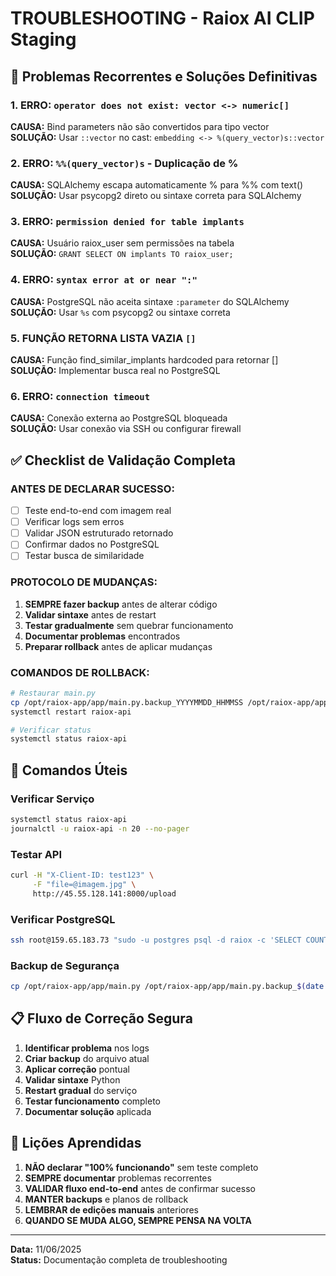 # TROUBLESHOOTING - Raiox AI CLIP Staging

## 🚨 Problemas Recorrentes e Soluções Definitivas

### 1. ERRO: `operator does not exist: vector <-> numeric[]`
**CAUSA:** Bind parameters não são convertidos para tipo vector  
**SOLUÇÃO:** Usar `::vector` no cast: `embedding <-> %(query_vector)s::vector`

### 2. ERRO: `%%(query_vector)s` - Duplicação de %
**CAUSA:** SQLAlchemy escapa automaticamente % para %% com text()  
**SOLUÇÃO:** Usar psycopg2 direto ou sintaxe correta para SQLAlchemy

### 3. ERRO: `permission denied for table implants`
**CAUSA:** Usuário raiox_user sem permissões na tabela  
**SOLUÇÃO:** `GRANT SELECT ON implants TO raiox_user;`

### 4. ERRO: `syntax error at or near ":"`
**CAUSA:** PostgreSQL não aceita sintaxe `:parameter` do SQLAlchemy  
**SOLUÇÃO:** Usar `%s` com psycopg2 ou sintaxe correta

### 5. FUNÇÃO RETORNA LISTA VAZIA `[]`
**CAUSA:** Função find_similar_implants hardcoded para retornar []  
**SOLUÇÃO:** Implementar busca real no PostgreSQL

### 6. ERRO: `connection timeout`
**CAUSA:** Conexão externa ao PostgreSQL bloqueada  
**SOLUÇÃO:** Usar conexão via SSH ou configurar firewall

## ✅ Checklist de Validação Completa

### ANTES DE DECLARAR SUCESSO:
- [ ] Teste end-to-end com imagem real
- [ ] Verificar logs sem erros
- [ ] Validar JSON estruturado retornado
- [ ] Confirmar dados no PostgreSQL
- [ ] Testar busca de similaridade

### PROTOCOLO DE MUDANÇAS:
1. **SEMPRE fazer backup** antes de alterar código
2. **Validar sintaxe** antes de restart
3. **Testar gradualmente** sem quebrar funcionamento
4. **Documentar problemas** encontrados
5. **Preparar rollback** antes de aplicar mudanças

### COMANDOS DE ROLLBACK:
```bash
# Restaurar main.py
cp /opt/raiox-app/app/main.py.backup_YYYYMMDD_HHMMSS /opt/raiox-app/app/main.py
systemctl restart raiox-api

# Verificar status
systemctl status raiox-api
```

## 🔧 Comandos Úteis

### Verificar Serviço
```bash
systemctl status raiox-api
journalctl -u raiox-api -n 20 --no-pager
```

### Testar API
```bash
curl -H "X-Client-ID: test123" \
     -F "file=@imagem.jpg" \
     http://45.55.128.141:8000/upload
```

### Verificar PostgreSQL
```bash
ssh root@159.65.183.73 "sudo -u postgres psql -d raiox -c 'SELECT COUNT(*) FROM implants;'"
```

### Backup de Segurança
```bash
cp /opt/raiox-app/app/main.py /opt/raiox-app/app/main.py.backup_$(date +%Y%m%d_%H%M%S)
```

## 📋 Fluxo de Correção Segura

1. **Identificar problema** nos logs
2. **Criar backup** do arquivo atual
3. **Aplicar correção** pontual
4. **Validar sintaxe** Python
5. **Restart gradual** do serviço
6. **Testar funcionamento** completo
7. **Documentar solução** aplicada

## 🎯 Lições Aprendidas

1. **NÃO declarar "100% funcionando"** sem teste completo
2. **SEMPRE documentar** problemas recorrentes  
3. **VALIDAR fluxo end-to-end** antes de confirmar sucesso
4. **MANTER backups** e planos de rollback
5. **LEMBRAR de edições manuais** anteriores
6. **QUANDO SE MUDA ALGO, SEMPRE PENSA NA VOLTA**

---
**Data:** 11/06/2025  
**Status:** Documentação completa de troubleshooting

